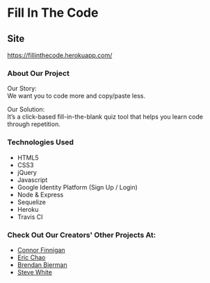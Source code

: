 # Fill In The Code

## Site
https://fillinthecode.herokuapp.com/

### About Our Project

Our Story:  
We want you to code more and copy/paste less.

Our Solution:  
It’s a click-based fill-in-the-blank quiz tool that helps you learn code through repetition.

### Technologies Used

* HTML5
* CSS3
* jQuery
* Javascript
* Google Identity Platform (Sign Up / Login)
* Node & Express
* Sequelize
* Heroku
* Travis CI

### Check Out Our Creators' Other Projects At:
* [Connor Finnigan](https://github.com/cf512)
* [Eric Chao](https://github.com/echao2012)
* [Brendan Bierman](https://github.com/bbierman7)
* [Steve White](https://github.com/BraveOstrich)
